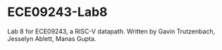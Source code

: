# ECE09243-Lab8
Lab 8 for ECE09243, a RISC-V datapath. Written by Gavin Trutzenbach, Jesselyn Ablett, Manas Gupta.

